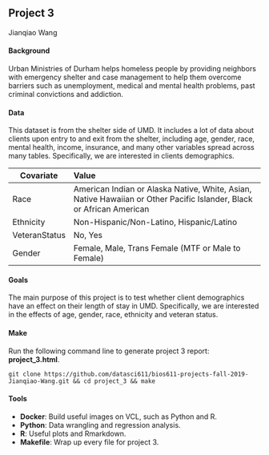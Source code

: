 ## Project 3

Jianqiao Wang

#### Background

Urban Ministries of Durham helps homeless people by providing neighbors with emergency shelter and case management to help them overcome barriers such as unemployment, medical and mental health problems, past criminal convictions and addiction.

#### Data

This dataset is from the shelter side of UMD. It includes a lot of data about clients upon entry to and exit from the shelter, including age, gender, race, mental health, income, insurance, and many other variables spread across many tables. Specifically, we are interested in clients demographics.

| Covariate     | Value                                                        |
| ------------- | :----------------------------------------------------------- |
| Race          | American Indian or Alaska Native, White, Asian, Native Hawaiian or Other Pacific Islander, Black or African American |
| Ethnicity     | Non-Hispanic/Non-Latino, Hispanic/Latino                     |
| VeteranStatus | No, Yes                                                      |
| Gender        | Female, Male, Trans Female (MTF or Male to Female)           |

#### Goals

The main purpose of this project is to test whether client demographics have an effect on their length of stay in UMD. Specifically, we are interested in the effects of age, gender, race, ethnicity and veteran status. 

#### Make

Run the following command line to generate project 3 report: **project_3.html**.

```
git clone https://github.com/datasci611/bios611-projects-fall-2019-Jianqiao-Wang.git && cd project_3 && make
```

#### Tools

* **Docker**: Build useful images on VCL, such as Python and R.
* **Python**: Data wrangling and regression analysis.
* **R**: Useful plots and Rmarkdown.
* **Makefile**: Wrap up every file for project 3.



